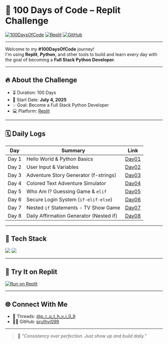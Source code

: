 # 🧠 100 Days of Code – Replit Challenge

[![100DaysOfCode](https://img.shields.io/badge/-100DaysOfCode-black?style=flat-square&logo=python&logoColor=white)](https://www.100daysofcode.com/)
[![Replit](https://img.shields.io/badge/-Replit-667881?style=flat-square&logo=replit&logoColor=white)](https://replit.com/@p_r_u_t_h_v_i_0_9)
[![GitHub](https://img.shields.io/badge/-GitHub-181717?style=flat-square&logo=github&logoColor=white)](https://github.com/pruthvi099)

---

Welcome to my **#100DaysOfCode** journey!  
I'm using **Replit**, **Python**, and other tools to build and learn every day with the goal of becoming a **Full Stack Python Developer**.

---

## 🔥 About the Challenge

- ⏳ Duration: 100 Days  
- 📅 Start Date: **July 4, 2025**  
- 💡 Goal: Become a Full Stack Python Developer  
- 💻 Platform: [Replit](https://replit.com/@p_r_u_t_h_v_i_0_9)

---

## 🗓️ Daily Logs

| Day   | Summary                                | Link              |
|-------|----------------------------------------|-------------------| 
| Day 1 | Hello World & Python Basics            | [Day01](./Day01/) |
| Day 2 | User Input & Variables                 | [Day02](./Day02/) |
| Day 3 | Adventure Story Generator (f-strings)  | [Day03](./Day03/) |
| Day 4 | Colored Text Adventure Simulator       | [Day04](./Day04/) |
| Day 5 | Who Am I? Guessing Game & `elif`       | [Day05](./Day05/) |
| Day 6 | Secure Login System (`if-elif-else`)   | [Day06](./Day06/) |
| Day 7 | Nested `if` Statements - TV Show Game  | [Day07](./Day07/) |
| Day 8 | Daily Affirmation Generator (Nested if)  | [Day08](./Day08/) |

---

## 🧰 Tech Stack

<p align="left">
  <img src="https://img.shields.io/badge/Python-3776AB?style=for-the-badge&logo=python&logoColor=white"/>
  <img src="https://img.shields.io/badge/Replit-667881?style=for-the-badge&logo=replit&logoColor=white"/>
</p>

---

## 🧪 Try It on Replit

[![Run on Replit](https://replit.com/badge/github/pruthvi099/100DaysOfCode-Replit)](https://replit.com/@p_r_u_t_h_v_i_0_9)

---

## 🌐 Connect With Me

- 🧵 Threads: [@p_r_u_t_h_v_i_0_9](https://www.threads.com/@iampruthvi_09)
- 🧑‍💻 GitHub: [pruthvi099](https://github.com/pruthvi099)

---

> 💬 _"Consistency over perfection. Just show up and build daily."_
